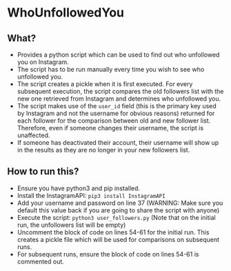 # WhoUnfollowedYou
## What?
- Provides a python script which can be used to find out who unfollowed you on Instagram.
- The script has to be run manually every time you wish to see who unfollowed you.
- The script creates a pickle when it is first executed. For every subsequent execution, the script compares the old followers list with the new one retrieved from Instagram and determines who unfollowed you.
- The script makes use of the ```user_id``` field (this is the primary key used by Instagram and not the username for obvious reasons) returned for each follower for the comparison between old and new follower list. Therefore, even if someone changes their username, the script is unaffected.
- If someone has deactivated their account, their username will show up in the results as they are no longer in your new followers list.

## How to run this?
- Ensure you have python3 and pip installed.
- Install the InstagramAPI:
  ```pip3 install InstagramAPI```
- Add your username and password on line 37 (WARNING: Make sure you default this value back if you are going to share the script with anyone)
- Execute the script: ```python3 user_followers.py``` (Note that on the initial run, the unfollowers list will be empty)
- Uncomment the block of code on lines 54-61 for the initial run. This creates a pickle file which will be used for comparisons on subsequent runs.
- For subsequent runs, ensure the block of code on lines 54-61 is commented out.
